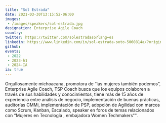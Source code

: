 ```yaml
---
title: "Sol Estrada"
date: 2021-03-30T13:15:52-06:00
images: 
 - /images/speakers/sol-estrada.jpg
designation: Enterprise Agile Coach
country: 
twitter: https://twitter.com/solestradaso?lang=es
linkedin: https://www.linkedin.com/in/sol-estrada-soto-5060814a/?originalSubdomain=mx
github: 
events: 
 - 2022
 - 2023-h1
 - 2024-IA
ia: true
---
```


Orgullosamente michoacana, promotora de “las mujeres también podemos”, Enterprise Agile Coach, TSP Coach busca que los equipos colaboren a través de sus habilidades y conocimientos, tiene más de 15 años de experiencia entre análisis de negocio, implementación de buenas prácticas, auditorías CMMi, implementación de PSP, adopción de Agilidad con marcos como Scrum, Kanban, Escalado, speaker en foros de temas relacionados con “Mujeres en Tecnología , embajadora Women Techmakers"".